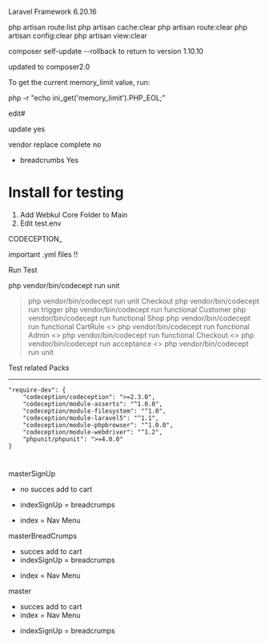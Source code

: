 Laravel Framework 6.20.16

php artisan route:list
php artisan cache:clear
php artisan route:clear
php artisan config:clear
php artisan view:clear


composer self-update --rollback to return to version 1.10.10

updated to composer2.0 


To get the current memory_limit value, run:

php -r "echo ini_get('memory_limit').PHP_EOL;"


edit#

update yes 

vendor replace complete no 

+ breadcrumbs Yes 


# Install for testing 

1. Add Webkul Core Folder to Main
2. Edit test.env 

CODECEPTION_

important .yml files !!

Run Test 


php vendor/bin/codecept run unit


> php vendor/bin/codecept run unit Checkout
> php vendor/bin/codecept run trigger
> php vendor/bin/codecept run functional Customer
> php vendor/bin/codecept run functional Shop
> php vendor/bin/codecept run functional CartRule
<> php vendor/bin/codecept run functional Admin
<> php vendor/bin/codecept run functional Checkout
<> php vendor/bin/codecept run acceptance
<> php vendor/bin/codecept run unit

Test related Packs 



--------------------------

    "require-dev": {
        "codeception/codeception": ">=2.3.0",
        "codeception/module-asserts": "^1.0.0",
        "codeception/module-filesystem": "^1.0",
        "codeception/module-laravel5": "^1.1",
        "codeception/module-phpbrowser": "^1.0.0",
        "codeception/module-webdriver": "^1.2",
        "phpunit/phpunit": ">=4.0.0"
    }


    




# 

masterSignUp 
- no succes add to cart 
+ indexSignUp = breadcrumps 
- index = Nav Menu 

masterBreadCrumps
+ succes add to cart 
+ indexSignUp = breadcrumps 
- index = Nav Menu 

master
+ succes add to cart 
+ index = Nav Menu 
- indexSignUp = breadcrumps 